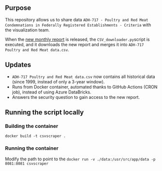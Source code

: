 ## Purpose
This repository allows us to share data `ADH-717 - Poultry and Red Meat Condemnations in Federally Registered Establishments - Criteria` with the visualization team. 

When the [new monthly report](https://aimis-simia.agr.gc.ca/rp/index-eng.cfm?action=pR&pdctc=&r=278) is released, the `CSV_downloader.py`script is executed, and it downloads the new report and merges it into `ADH-717 Poultry and Red Meat data.csv`.

## Updates
* `ADH-717 Poultry and Red Meat data.csv` now contains all historical data (since 1999, instead of only a 3-year window).
* Runs from Docker container, automated thanks to GitHub Actions (CRON job), instead of using Azure DataBricks.
* Answers the security question to gain access to the new report.

## Running the script locally
### Building the container
`docker build -t csvscraper .`

### Running the container
Modify the path to point to the 
`docker run -v ./data:/usr/src/app/data -p 8081:8081 csvscraper`




